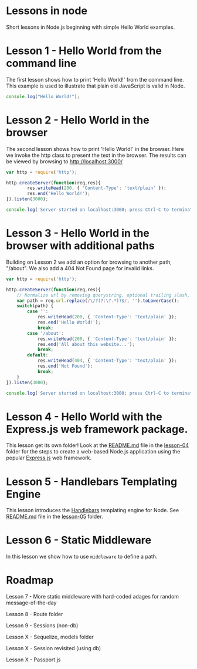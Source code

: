 # Lessons in node
Short lessons in Node.js beginning with simple Hello World examples.

# Lesson 1 - Hello World from the command line
The first lesson shows how to print 'Hello World!' from the command line. 
This example is used to illustrate that plain old JavaScript is valid in Node.

```javascript
console.log("Hello World!");
```

# Lesson 2 - Hello World in the browser
The second lesson shows how to print 'Hello World!' in the browser. 
Here we invoke the http class to present the text in the browser.
The results can be viewed by browsing to [http://localhost:3000/](http://localhost:3000/)

```javascript
var http = require('http');

http.createServer(function(req,res){
        res.writeHead(200, { 'Content-Type': 'text/plain' });
        res.end('Hello World!');
}).listen(3000);

console.log('Server started on localhost:3000; press Ctrl-C to terminate....');
```

# Lesson 3 - Hello World in the browser with additional paths
Building on Lesson 2 we add an option for browsing to another path, "/about".
We also add a 404 Not Found page for invalid links.
```javascript
var http = require('http');

http.createServer(function(req,res){
	// Normalize url by removing querystring, optional trailing slash, and making it lowercase.
	var path = req.url.replace(/\/?(?:\?.*)?$/, '').toLowerCase();
	switch(path) {
		case '':
			res.writeHead(200, { 'Content-Type': 'text/plain' });
			res.end('Hello World!');
			break;
		case '/about':
			res.writeHead(200, { 'Content-Type': 'text/plain' });
			res.end('All about this website...');
			break;
		default:
			res.writeHead(404, { 'Content-Type': 'text/plain' });
			res.end('Not Found');
			break;
	}
}).listen(3000);

console.log('Server started on localhost:3000; press Ctrl-C to terminate....');
```


# Lesson 4 - Hello World with the Express.js web framework package.

This lesson get its own folder! Look at the [README.md](./lesson-04/README.md) file in the [lesson-04](./lesson-04) folder for the steps to create a web-based Node.js application using the popular [Express.js](https://expressjs.com/) web framework.


# Lesson 5 - Handlebars Templating Engine

This lesson introduces the [Handlebars](http://handlebarsjs.com) templating engine for Node. See [README.md](./lesson-05/README.md) file in the [lesson-05](./lesson-05) folder.


# Lesson 6 - Static Middleware

In this lesson we show how to use `middleware` to define a path.

# Roadmap

Lesson 7 - More static middleware with hard-coded adages for random message-of-the-day

Lesson 8 - Route folder

Lesson 9 - Sessions (non-db)

Lesson X - Sequelize, models folder

Lesson X - Session revisited (using db)

Lesson X - Passport.js
